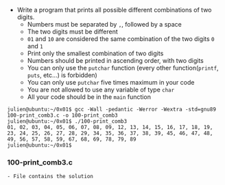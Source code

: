 - Write a program that prints all possible different combinations of two digits.
	- Numbers must be separated by ```,```, followed by a space
	- The two digits must be different
	- ```01``` and ```10``` are considered the same combination of the two digits ```0``` and ```1```
	- Print only the smallest combination of two digits
	- Numbers should be printed in ascending order, with two digits
	- You can only use the ```putchar``` function (every other function(```printf```, ```puts```, etc...) is forbidden)
	- You can only use ```putchar``` five times maximum in your code
	- You are not allowed to use any variable of type ```char```
	- All your code should be in the ```main``` function
```
julien@ubuntu:~/0x01$ gcc -Wall -pedantic -Werror -Wextra -std=gnu89 100-print_comb3.c -o 100-print_comb3
julien@ubuntu:~/0x01$ ./100-print_comb3
01, 02, 03, 04, 05, 06, 07, 08, 09, 12, 13, 14, 15, 16, 17, 18, 19, 23, 24, 25, 26, 27, 28, 29, 34, 35, 36, 37, 38, 39, 45, 46, 47, 48, 49, 56, 57, 58, 59, 67, 68, 69, 78, 79, 89
julien@ubuntu:~/0x01$
```
### 100-print_comb3.c
	- File contains the solution
